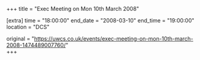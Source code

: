 +++
title = "Exec Meeting on Mon 10th March 2008"

[extra]
time = "18:00:00"
end_date = "2008-03-10"
end_time = "19:00:00"
location = "DCS"

original = "https://uwcs.co.uk/events/exec-meeting-on-mon-10th-march-2008-1474489007760/"    
+++




